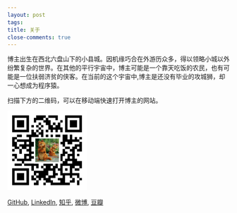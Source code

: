```yaml
---
layout: post
tags:  
title: 关于
close-comments: true
---
```


博主出生在西北六盘山下的小县城。因机缘巧合在外游历众多，得以领略小城以外纷繁复杂的世界。在其他的平行宇宙中，博主可能是一个靠天吃饭的农民，也有可能是一位扶弱济贫的侠客。在当前的这个宇宙中,博主是还没有毕业的攻城狮，却一心想成为程序猿。

扫描下方的二维码，可以在移动端快速打开博主的网站。

<img src="/images/qr.png" width="180" height="180">

[GitHub][github], [LinkedIn][linkedin], [知乎][zhihu], [微博][weibo], [豆瓣][douban]

[github]: https://github.com/ZhenruiChen
[linkedin]: https://www.linkedin.com/pub/zhenrui-chen/36/968/622
[zhihu]: http://www.zhihu.com/people/chenzr08
[weibo]: http://weibo.com/hidreamworld
[douban]: http://www.douban.com/people/48262291/

